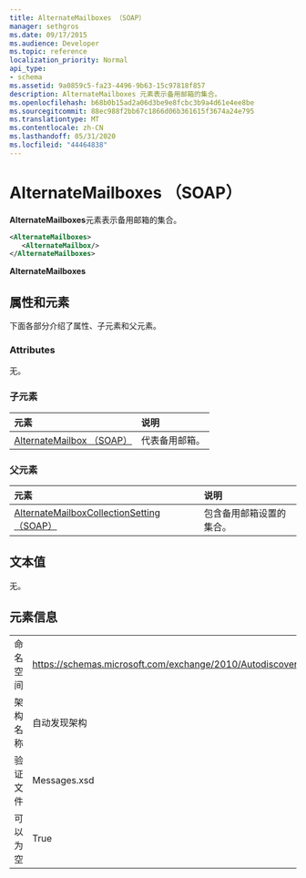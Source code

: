 ```yaml
---
title: AlternateMailboxes （SOAP）
manager: sethgros
ms.date: 09/17/2015
ms.audience: Developer
ms.topic: reference
localization_priority: Normal
api_type:
- schema
ms.assetid: 9a0859c5-fa23-4496-9b63-15c97818f857
description: AlternateMailboxes 元素表示备用邮箱的集合。
ms.openlocfilehash: b68b0b15ad2a06d3be9e8fcbc3b9a4d61e4ee8be
ms.sourcegitcommit: 88ec988f2bb67c1866d06b361615f3674a24e795
ms.translationtype: MT
ms.contentlocale: zh-CN
ms.lasthandoff: 05/31/2020
ms.locfileid: "44464838"
---
```

# <a name="alternatemailboxes-soap"></a>AlternateMailboxes （SOAP）

**AlternateMailboxes**元素表示备用邮箱的集合。 
  
```XML
<AlternateMailboxes>
   <AlternateMailbox/>
</AlternateMailboxes>
```

 **AlternateMailboxes**
## <a name="attributes-and-elements"></a>属性和元素

下面各部分介绍了属性、子元素和父元素。
  
### <a name="attributes"></a>Attributes

无。
  
### <a name="child-elements"></a>子元素

|**元素**|**说明**|
|:-----|:-----|
|[AlternateMailbox （SOAP）](alternatemailbox-soap.md) <br/> |代表备用邮箱。  <br/> |
   
### <a name="parent-elements"></a>父元素

|**元素**|**说明**|
|:-----|:-----|
|[AlternateMailboxCollectionSetting （SOAP）](alternatemailboxcollectionsetting-soap.md) <br/> |包含备用邮箱设置的集合。  <br/> |
   
## <a name="text-value"></a>文本值

无。
  
## <a name="element-information"></a>元素信息

|||
|:-----|:-----|
|命名空间  <br/> |https://schemas.microsoft.com/exchange/2010/Autodiscover  <br/> |
|架构名称  <br/> |自动发现架构  <br/> |
|验证文件  <br/> |Messages.xsd  <br/> |
|可以为空  <br/> |True  <br/> |
   

